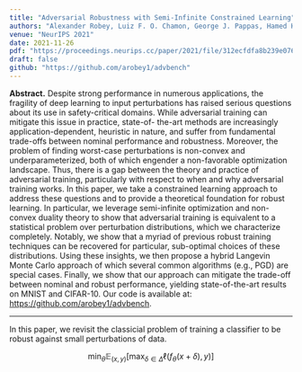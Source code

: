 ```yaml
---
title: "Adversarial Robustness with Semi-Infinite Constrained Learning"
authors: "Alexander Robey, Luiz F. O. Chamon, George J. Pappas, Hamed Hassani, Alejandro Ribeiro"
venue: "NeurIPS 2021"
date: 2021-11-26
pdf: "https://proceedings.neurips.cc/paper/2021/file/312ecfdfa8b239e076b114498ce21905-Paper.pdf"
draft: false
github: "https://github.com/arobey1/advbench"
---
```


**Abstract.**  Despite strong performance in numerous applications, the fragility of deep learning to input perturbations has raised serious questions about its use in safety-critical domains. While adversarial training can mitigate this issue in practice, state-of- the-art methods are increasingly application-dependent, heuristic in nature, and suffer from fundamental trade-offs between nominal performance and robustness. Moreover, the problem of finding worst-case perturbations is non-convex and underparameterized, both of which engender a non-favorable optimization landscape. Thus, there is a gap between the theory and practice of adversarial training, particularly with respect to when and why adversarial training works. In this paper, we take a constrained learning approach to address these questions and to provide a theoretical foundation for robust learning. In particular, we leverage semi-infinite optimization and non-convex duality theory to show that adversarial training is equivalent to a statistical problem over perturbation distributions, which we characterize completely. Notably, we show that a myriad of previous robust training techniques can be recovered for particular, sub-optimal choices of these distributions. Using these insights, we then propose a hybrid Langevin Monte Carlo approach of which several common algorithms (e.g., PGD) are special cases. Finally, we show that our approach can mitigate the trade-off between nominal and robust performance, yielding state-of-the-art results on MNIST and CIFAR-10. Our code is available at: https://github.com/arobey1/advbench.

---

In this paper, we revisit the classicial problem of training a classifier to be robust against small perturbations of data.

$$\min_\theta \mathbb{E}_{(x,y)} \left[ \max_{\delta\in\Delta} \ell(f_\theta(x+\delta),y) \right]$$